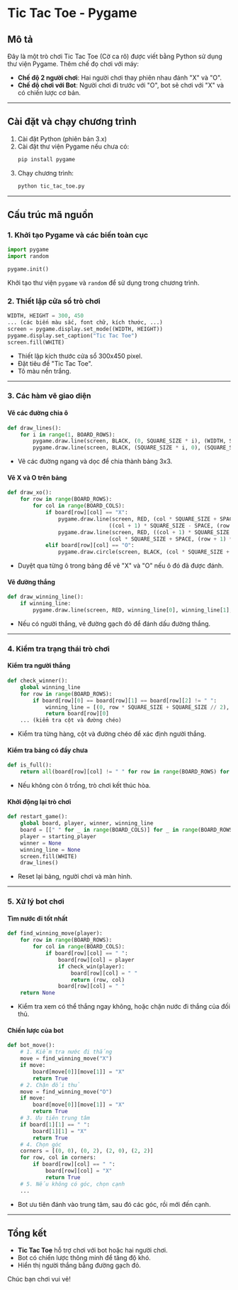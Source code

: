 # Tic Tac Toe - Pygame

## Mô tả
Đây là một trò chơi Tic Tac Toe (Cờ ca rô) được viết bằng Python sử dụng thư viện Pygame. Thêm chế đọ chơi với máy:
- **Chế độ 2 người chơi**: Hai người chơi thay phiên nhau đánh "X" và "O".
- **Chế độ chơi với Bot**: Người chơi đi trước với "O", bot sẽ chơi với "X" và có chiến lược cơ bản.

---

## Cài đặt và chạy chương trình

1. Cài đặt Python (phiên bản 3.x)
2. Cài đặt thư viện Pygame nếu chưa có:
   ```bash
   pip install pygame
   ```
3. Chạy chương trình:
   ```bash
   python tic_tac_toe.py
   ```

---

## Cấu trúc mã nguồn

### 1. Khởi tạo Pygame và các biến toàn cục
```python
import pygame
import random

pygame.init()
```
Khởi tạo thư viện `pygame` và `random` để sử dụng trong chương trình.

### 2. Thiết lập cửa sổ trò chơi
```python
WIDTH, HEIGHT = 300, 450
... (các biến màu sắc, font chữ, kích thước, ...)
screen = pygame.display.set_mode((WIDTH, HEIGHT))
pygame.display.set_caption("Tic Tac Toe")
screen.fill(WHITE)
```
- Thiết lập kích thước cửa sổ 300x450 pixel.
- Đặt tiêu đề "Tic Tac Toe".
- Tô màu nền trắng.

---

### 3. Các hàm vẽ giao diện

#### **Vẽ các đường chia ô**
```python
def draw_lines():
    for i in range(1, BOARD_ROWS):
        pygame.draw.line(screen, BLACK, (0, SQUARE_SIZE * i), (WIDTH, SQUARE_SIZE * i), LINE_WIDTH)
        pygame.draw.line(screen, BLACK, (SQUARE_SIZE * i, 0), (SQUARE_SIZE * i, WIDTH), LINE_WIDTH)
```
- Vẽ các đường ngang và dọc để chia thành bảng 3x3.

#### **Vẽ X và O trên bảng**
```python
def draw_xo():
    for row in range(BOARD_ROWS):
        for col in range(BOARD_COLS):
            if board[row][col] == "X":
                pygame.draw.line(screen, RED, (col * SQUARE_SIZE + SPACE, row * SQUARE_SIZE + SPACE),
                                ((col + 1) * SQUARE_SIZE - SPACE, (row + 1) * SQUARE_SIZE - SPACE), CROSS_WIDTH)
                pygame.draw.line(screen, RED, ((col + 1) * SQUARE_SIZE - SPACE, row * SQUARE_SIZE + SPACE),
                                (col * SQUARE_SIZE + SPACE, (row + 1) * SQUARE_SIZE - SPACE), CROSS_WIDTH)
            elif board[row][col] == "O":
                pygame.draw.circle(screen, BLACK, (col * SQUARE_SIZE + SQUARE_SIZE // 2, row * SQUARE_SIZE + SQUARE_SIZE // 2), CIRCLE_RADIUS, CIRCLE_WIDTH)
```
- Duyệt qua từng ô trong bảng để vẽ "X" và "O" nếu ô đó đã được đánh.

#### **Vẽ đường thắng**
```python
def draw_winning_line():
    if winning_line:
        pygame.draw.line(screen, RED, winning_line[0], winning_line[1], 10)
```
- Nếu có người thắng, vẽ đường gạch đỏ để đánh dấu đường thắng.

---

### 4. Kiểm tra trạng thái trò chơi

#### **Kiểm tra người thắng**
```python
def check_winner():
    global winning_line
    for row in range(BOARD_ROWS):
        if board[row][0] == board[row][1] == board[row][2] != " ":
            winning_line = [(0, row * SQUARE_SIZE + SQUARE_SIZE // 2), (WIDTH, row * SQUARE_SIZE + SQUARE_SIZE // 2)]
            return board[row][0]
    ... (kiểm tra cột và đường chéo)
```
- Kiểm tra từng hàng, cột và đường chéo để xác định người thắng.

#### **Kiểm tra bảng có đầy chưa**
```python
def is_full():
    return all(board[row][col] != " " for row in range(BOARD_ROWS) for col in range(BOARD_COLS))
```
- Nếu không còn ô trống, trò chơi kết thúc hòa.

#### **Khởi động lại trò chơi**
```python
def restart_game():
    global board, player, winner, winning_line
    board = [[" " for _ in range(BOARD_COLS)] for _ in range(BOARD_ROWS)]
    player = starting_player
    winner = None
    winning_line = None
    screen.fill(WHITE)
    draw_lines()
```
- Reset lại bảng, người chơi và màn hình.

---

### 5. Xử lý bot chơi

#### **Tìm nước đi tốt nhất**
```python
def find_winning_move(player):
    for row in range(BOARD_ROWS):
        for col in range(BOARD_COLS):
            if board[row][col] == " ":
                board[row][col] = player
                if check_win(player):
                    board[row][col] = " "
                    return (row, col)
                board[row][col] = " "
    return None
```
- Kiểm tra xem có thể thắng ngay không, hoặc chặn nước đi thắng của đối thủ.

#### **Chiến lược của bot**
```python
def bot_move():
    # 1. Kiểm tra nước đi thắng
    move = find_winning_move("X")
    if move:
        board[move[0]][move[1]] = "X"
        return True
    # 2. Chặn đối thủ
    move = find_winning_move("O")
    if move:
        board[move[0]][move[1]] = "X"
        return True
    # 3. Ưu tiên trung tâm
    if board[1][1] == " ":
        board[1][1] = "X"
        return True
    # 4. Chọn góc
    corners = [(0, 0), (0, 2), (2, 0), (2, 2)]
    for row, col in corners:
        if board[row][col] == " ":
            board[row][col] = "X"
            return True
    # 5. Nếu không có góc, chọn cạnh
    ...
```
- Bot ưu tiên đánh vào trung tâm, sau đó các góc, rồi mới đến cạnh.

---

## Tổng kết
- **Tic Tac Toe** hỗ trợ chơi với bot hoặc hai người chơi.
- Bot có chiến lược thông minh để tăng độ khó.
- Hiển thị người thắng bằng đường gạch đỏ.

Chúc bạn chơi vui vẻ!

